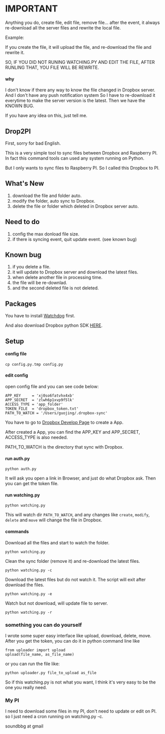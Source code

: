 # IMPORTANT #

Anything you do, create file, edit file, remove file... after the event, it always re-download all the server files and rewrite the local file.

Example:

If you create the file, it will upload the file, and re-download the file and rewrite it.

SO, IF YOU DID NOT RUNING WATCHING.PY AND EDIT THE FILE, AFTER RUNLING THAT, YOU FILE WILL BE REWRITE.

#### why ####

I don't know if there any way to know the file changed in Dropbox server. And I don't have any push notification system So I have to re-download it everytime to make the server version is the latest. Then we have the KNOWN BUG.

If you have any idea on this, just tell me.

## Drop2PI ##

First, sorry for bad English.

This is a very simple tool to sync files between Dropbox and Raspberry PI. In fact this command tools can used any system running on Python.

But I only wants to sync files to Raspberry PI. So I called this Dropbox to PI.

## What's New ##

1. download the file and folder auto.
2. modify the folder, auto sync to Dropbox.
3. delete the file or folder which deleted in Dropbox server auto.

## Need to do ##

1. config the max donload file size.
2. if there is syncing event, quit update event. (see known bug)

## Known bug ##

1. if you delete a file.
2. it will update to Dropbox server and download the latest files.
3. when delete another file in processing time.
4. the file will be re-downlad.
5. and the second deleted file is not deleted.

## Packages ##

You have to install [Watchdog](https://github.com/gorakhargosh/watchdog) first.

And also download Dropbox python SDK [HERE](https://www.dropbox.com/developers/core/sdk).

## Setup ##

#### config file ####

    cp config.py.tmp config.py

#### edit config ####

open config file and you can see code below:

	APP_KEY     = 'xj0so6fatvhx4xb'
	APP_SECRET  = 'zlwh6p1xvp9f5lk'
	ACCESS_TYPE = 'app_folder'
	TOKEN_FILE  = 'dropbox_token.txt'
	PATH_TO_WATCH = '/Users/guojing/.dropbox-sync'

You have to go to [Dropbox Develop Page](https://www.dropbox.com/developers/apps) to create a App.

After created a App, you can find the APP_KEY and APP_SECRET, ACCESS_TYPE is also needed.

PATH_TO_WATCH is the directory that sync with Dropbox.

#### run auth.py ####

	python auth.py

It will ask you open a link in Browser, and just do what Dropbox ask. Then you can get the token file.

#### run watching.py ####

	python watching.py

This will watch dir `PATH_TO_WATCH`, and any changes like `create`, `modify`, `delete` and `move` will change the file in Dropbox.

#### commands ####

Download all the files and start to watch the folder.

	python watching.py

Clean the sync folder (remove it) and re-download the latest files.

	python watching.py -c

Download the latest files but do not watch it. The script will exit after download the files.

	python watching.py -e

Watch but not download, will update file to server.

	python watching.py -r

### something you can do yourself ###

I wrote some super easy interface like upload, download, delete, move. After you get the token, you can do it in python command line like

	from uploader import upload
	upload(file_name, as_file_name)

or you can run the file like:

	python uploader.py file_to_upload as_file

So if this watching.py is not what you want, I think it's very easy to be the one you really need.

### My PI ###

I need to download some files in my PI, don't need to update or edit on PI. so I just need a cron running on watching.py -c.

soundbbg at gmail
